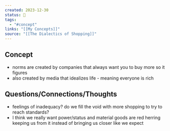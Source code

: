 ```yaml
---
created: 2023-12-30
status: 🔴
tags:
  - "#concept"
links: "[[My Concepts]]"
source: "[[The Dialectics of Shopping]]"
---
```

## Concept
- norms are created by companies that always want you to buy more so it figures
- also created by media that idealizes life - meaning everyone is rich
## Questions/Connections/Thoughts
- feelings of inadequacy? do we fill the void with more shopping to try to reach standards?
- I think we really want power/status and material goods are red herring keeping us from it instead of bringing us closer like we expect